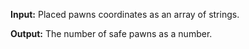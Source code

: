 **Input:** Placed pawns coordinates as an array of strings.

**Output:** The number of safe pawns as a number.
